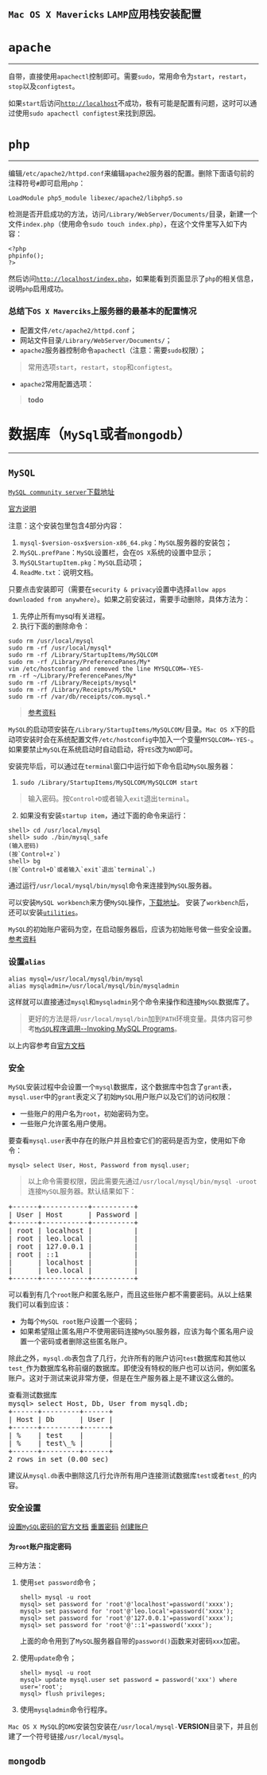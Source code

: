 `Mac OS X Mavericks` `LAMP`应用栈安装配置
---

#  `apache`
----

自带，直接使用`apachectl`控制即可。需要`sudo`，常用命令为`start`，`restart`，`stop`以及`configtest`。

如果`start`后访问[`http://localhost`](http://localhost)不成功，极有可能是配置有问题，这时可以通过使用`sudo apachectl configtest`来找到原因。

#  `php`
----

编辑`/etc/apache2/httpd.conf`来编辑`apache2`服务器的配置。删除下面语句前的注释符号`#`即可启用`php`：

```
LoadModule php5_module libexec/apache2/libphp5.so
```

检测是否开启成功的方法，访问`/Library/WebServer/Documents/`目录，新建一个文件`index.php`（使用命令`sudo touch index.php`），在这个文件里写入如下内容：

```
<?php
phpinfo();
?>
```

然后访问[`http://localhost/index.php`](http://localhost/index.php)，如果能看到页面显示了`php`的相关信息，说明`php`启用成功。

### 总结下`OS X Maverciks`上服务器的最基本的配置情况

* 配置文件`/etc/apache2/httpd.conf`；
* 网站文件目录`/Library/WebServer/Documents/`；
* `apache2`服务器控制命令`apachectl`（注意：需要`sudo`权限）；
> 常用选项`start`，`restart`，`stop`和`configtest`。
* `apache2`常用配置选项：
> **todo**

#  数据库（`MySql`或者`mongodb`）
----

## `MySQL`

[`MySQL community server`下载地址](http://cdn.mysql.com/Downloads/MySQL-5.6/mysql-5.6.19-osx10.7-x86_64.dmg)

[官方说明](http://dev.mysql.com/doc/refman/5.6/en/macosx-installation-prefpane.html)

注意：这个安装包里包含4部分内容：

1.  `mysql-$version-osx$version-x86_64.pkg`：`MySQL`服务器的安装包；
2.  `MySQL.prefPane`：`MySQL`设置栏，会在`OS X`系统的设置中显示；
3.  `MySQLStartupItem.pkg`：`MySQL`启动项；
4.  `ReadMe.txt`：说明文档。

只要点击安装即可（需要在`security & privacy`设置中选择`allow apps downloaded from anywhere`）。如果之前安装过，需要手动删除，具体方法为：


1.  先停止所有mysql有关进程。
2.  执行下面的删除命令：

  ```
  sudo rm /usr/local/mysql
  sudo rm -rf /usr/local/mysql*
  sudo rm -rf /Library/StartupItems/MySQLCOM
  sudo rm -rf /Library/PreferencePanes/My*
  vim /etc/hostconfig and removed the line MYSQLCOM=-YES-
  rm -rf ~/Library/PreferencePanes/My*
  sudo rm -rf /Library/Receipts/mysql*
  sudo rm -rf /Library/Receipts/MySQL*
  sudo rm -rf /var/db/receipts/com.mysql.*
  ```

  > [参考资料](http://stackoverflow.com/questions/1436425/how-do-you-uninstall-mysql-from-mac-os-x)

`MySQL`的启动项安装在`/Library/StartupItems/MySQLCOM/`目录。`Mac OS X`下的启动项安装时会在系统配置文件`/etc/hostconfig`中加入一个变量`MYSQLCOM=-YES-`。如果要禁止`MySQL`在系统启动时自动启动，将`YES`改为`NO`即可。

安装完毕后，可以通过在`terminal`窗口中运行如下命令启动`MySQL`服务器：

  1.  `sudo /Library/StartupItems/MySQLCOM/MySQLCOM start`
  > 输入密码。按`Control+D`或者输入`exit`退出`terminal`。
  2.  如果没有安装`startup item`，通过下面的命令来运行：
  ```
  shell> cd /usr/local/mysql
  shell> sudo ./bin/mysql_safe
  (输入密码)
  (按`Control+z`)
  shell> bg
  (按`Control+D`或者输入`exit`退出`terminal`。)
  ```

通过运行`/usr/local/mysql/bin/mysql`命令来连接到`MySQL`服务器。

可以安装`MySQL workbench`来方便`MySQL`操作，[下载地址](http://cdn.mysql.com/Downloads/MySQLGUITools/mysql-workbench-community-6.1.6-osx-i686.dmg)。
安装了`workbench`后，还可以安装[`utilities`](http://cdn.mysql.com/Downloads/MySQLGUITools/mysql-utilities-1.4.3-osx10.7.dmg)。

`MySQL`的初始账户密码为空，在启动服务器后，应该为初始账号做一些安全设置。[参考资料](http://dev.mysql.com/doc/refman/5.0/en/default-privileges.html)

### 设置`alias`

```
alias mysql=/usr/local/mysql/bin/mysql
alias mysqladmin=/usr/local/mysql/bin/mysqladmin
```

这样就可以直接通过`mysql`和`mysqladmin`另个命令来操作和连接`MySQL`数据库了。

> 更好的方法是将`/usr/local/mysql/bin`加到`PATH`环境变量。具体内容可参考[`MySQL`程序调用--Invoking MySQL Programs](http://dev.mysql.com/doc/refman/5.0/en/invoking-programs.html)。

以上内容参考自[官方文档](http://dev.mysql.com/doc/mysql-macosx-excerpt/5.0/en/macosx-installation.html)

### 安全

`MySQL`安装过程中会设置一个`mysql`数据库，这个数据库中包含了`grant`表，`mysql.user`中的`grant`表定义了初始`MySQL`用户账户以及它们的访问权限：

  * 一些账户的用户名为`root`，初始密码为空。
  * 一些账户允许匿名用户使用。

要查看`mysql.user`表中存在的账户并且检查它们的密码是否为空，使用如下命令：

```
mysql> select User, Host, Password from mysql.user;
```

> 以上命令需要权限，因此需要先通过`/usr/local/mysql/bin/mysql -uroot`连接`MySQL`服务器。默认结果如下：

<pre>
+------+-----------+----------+
| User | Host      | Password |
+------+-----------+----------+
| root | localhost |          |
| root | leo.local |          |
| root | 127.0.0.1 |          |
| root | ::1       |          |
|      | localhost |          |
|      | leo.local |          |
+------+-----------+----------+
</pre>

可以看到有几个`root`账户和匿名账户，而且这些账户都不需要密码。从以上结果我们可以看到应该：

  * 为每个`MySQL root`账户设置一个密码；
  * 如果希望阻止匿名用户不使用密码连接`MySQL`服务器，应该为每个匿名用户设置一个密码或者删除这些匿名账户。

除此之外，`mysql.db`表包含了几行，允许所有的账户访问`test`数据库和其他以`test_`作为数据库名称前缀的数据库。即使没有特权的账户也可以访问，例如匿名账户。这对于测试来说非常方便，但是在生产服务器上是不建议这么做的。

<pre>
查看测试数据库
mysql> select Host, Db, User from mysql.db;
+------+---------+------+
| Host | Db      | User |
+------+---------+------+
| %    | test    |      |
| %    | test\_% |      |
+------+---------+------+
2 rows in set (0.00 sec)
</pre>

建议从`mysql.db`表中删除这几行允许所有用户连接测试数据库`test`或者`test_`的内容。

### 安全设置

[设置`MySQL`密码的官方文档](http://dev.mysql.com/doc/refman/5.0/en/assigning-passwords.html)
[重置密码](http://dev.mysql.com/doc/refman/5.0/en/resetting-permissions.html)
[创建账户](http://dev.mysql.com/doc/refman/5.0/en/adding-users.html)

#### 为`root`账户指定密码

三种方法：

  1.  使用`set password`命令；

      ```
      shell> mysql -u root
      mysql> set password for 'root'@'localhost'=password('xxxx');
      mysql> set password for 'root'@'leo.local'=password('xxxx');
      mysql> set password for 'root'@'127.0.0.1'=password('xxxx');
      mysql> set password for 'root'@'::1'=password('xxxx');
      ```

      上面的命令用到了`MySQL`服务器自带的`password()`函数来对密码`xxx`加密。
  
  2.  使用`update`命令；

      ```
      shell> mysql -u root
      mysql> update mysql.user set password = password('xxx') where user='root';
      mysql> flush privileges;
      ```

  3.  使用`mysqladmin`命令行程序。

`Mac OS X MySQL`的`DMG`安装包安装在`/usr/local/mysql-`**VERSION**目录下，并且创建了一个符号链接`/usr/local/mysql`。

## `mongodb`

